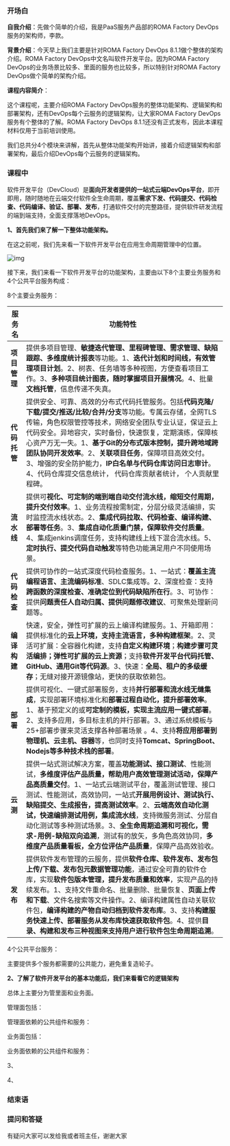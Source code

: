 ### 开场白

**自我介绍**：先做个简单的介绍，我是PaaS服务产品部的ROMA Factory DevOps服务的架构师，李款。

**背景介绍**：今天早上我们主要是针对ROMA Factory DevOps 8.1.1做个整体的架构介绍。ROMA Factory DevOps中文名叫软件开发平台。因为ROMA Factory DevOps的业务场景比较多、里面的服务也比较多，所以特别针对ROMA Factory DevOps做个简单的架构介绍。

**课程内容简介**：

这个课程呢，主要介绍ROMA Factory DevOps服务的整体功能架构、逻辑架构和部署架构，还有DevOps每个云服务的逻辑架构，让大家ROMA Factory DevOps服务有个整体的了解。ROMA Factory DevOps 8.1.1还没有正式发布，因此本课程材料仅用于当前培训使用。

我们总共分4个模块来讲解，首先从整体功能架构开始讲，接着介绍逻辑架构和部署架构，最后介绍DevOps每个云服务的逻辑架构。



### 课程中

软件开发平台（DevCloud）是**面向开发者提供的一站式云端DevOps平台**，即开即用，随时随地在云端交付软件全生命周期，覆盖**需求下发、代码提交、代码检查、代码编译、验证、部署、发布**，打通软件交付的完整路径，提供软件研发流程的端到端支持，全面支撑落地DevOps。

**1、首先我们来了解一下整体功能架构。**

在这之前呢，我们先来看一下软件开发平台在应用生命周期管理中的位置。

![img](https://support.huaweicloud.com/productdesc-devcloud/zh-cn_image_0000001139726683.png)

接下来，我们来看一下软件开发平台的功能架构，主要由以下8个主要业务服务和4个公共平台服务构成：

8个主要业务服务：

| **服务名**   | **功能特性**                                                 |
| ------------ | ------------------------------------------------------------ |
| **项目管理** | 提供多项目管理、**敏捷迭代管理、里程碑管理、需求管理、缺陷跟踪、多维度统计报表**等功能。1、**迭代计划和时间线，有效管理项目计划**。2、树表、任务墙等多种视图，方便查看项目工作。3、**多种项目统计图表，随时掌握项目开展情况**。4、批量**文档托管**，信息传递不失真。 |
| **代码托管** | 提供安全、可靠、高效的分布式代码托管服务。包括**代码克隆/下载/提交/推送/比较/合并/分支**等功能。专属云存储，全网TLS传输，角色权限管控等技术，网络安全团队专业认证，保证云上代码安全。异地容灾，实时备份，快速恢复，定期演练，保障核心资产万无一失。1、**基于Git的分布式版本控制，提升跨地域跨团队协同开发效率**。2、**关联项目任务**，保障项目高效交付。3、增强的安全防护能力，**IP白名单与代码仓库访问日志审计**。4、代码仓库提交信息统计， 代码仓库贡献者统计， 个人贡献里程碑。 |
| **流水线**   | 提供可**视化、可定制的端到端自动交付流水线，缩短交付周期，提升交付效率**。1、业务流程按需制定，分层分级灵活编排，实时监控流水线状态。2、**集成代码拉取、代码检查、编译构建、部署等任务**。3、**集成自动化质量门禁，保障软件交付质量**。4、集成jenkins调度任务，支持构建线上线下混合流水线。5、**定时执行、提交代码自动触发**等特色功能满足用户不同使用场景。 |
| **代码检查** | 提供可协作的一站式深度代码检查服务。1、一站式：**覆盖主流编程语言、主流编码标准**、SDLC集成等。2、深度检查：支持**跨函数的深度检查、准确定位到代码缺陷所在行**。3、可协作：提供**问题责任人自动归属、提供问题修改建议**、可聚焦处理新问题等。 |
| **编译构建** | 快速，安全，弹性可扩展的云上编译构建服务。1、开箱即用：提供标准化的**云上环境，支持主流语言，多种构建框架**。2、灵活可扩展：全容器化构建，支持**自定义构建环境**；**构建步骤可灵活编排；弹性可扩展的云上资源**；支持**软件开发平台代码托管、GitHub、通用Git等代码源**。3、快速：**全局、租户的多级缓存**；无缝对接开源镜像站，更快的获取依赖包。 |
| **部署**     | 提供可视化、一键式部署服务，支持**并行部署和流水线无缝集成**，实现部署环境标准化和**部署过程自动化，提升部署效率**。1、基于预定义的或**可定制的模板，实现主流应用一键式部署**。2、支持多应用，多目标主机的并行部署。3、通过系统模板与25+部署步骤来灵活支撑各种部署场景 。4、支持**将应用部署到物理机、云主机、容器**等，也同时支持**Tomcat、SpringBoot、Nodejs等多种技术栈的部署**。 |
| **云测**     | 提供一站式测试解决方案，覆盖**功能测试、接口测试**、性能测试，**多维度评估产品质量，帮助用户高效管理测试活动，保障产品高质量交付**。1、一站式云端测试平台，覆盖测试管理、接口测试、性能测试，高效协同，一站式**开展用例设计、测试执行、缺陷提交、生成报告，提高测试效率**。2、**云端高效自动化测试，快速编排测试用例，集成流水线**，支持微服务测试、分层自动化测试等多种测试场景。3、**全生命周期追溯和可视化，需求-用例-缺陷双向追溯**，测试有的放矢，多角色高效协同，**多维度产品质量看板，全方位评估产品质量**，保障产品高效验收。 |
| **发布**     | 提供软件发布管理的云服务，提供**软件仓库、软件发布、发布包上传/下载、发布包元数据管理功能**，通过安全可靠的软件仓库，实现**软件包版本管理，提升发布质量和效率**，实现产品的持续发布。1、支持文件重命名、批量删除、批量恢复、**页面上传和下载**、文件名搜索等文件操作。2、编译构建属性自动关联软件包，**编译构建的产物自动归档到软件发布库**。3、支持**构建服务快速上传、部署服务从发布库快速获取软件包**。4、提供**目录、构建和发布三种视图来支持用户进行软件包生命周期追溯**。 |

4个公共平台服务：

主要提供多个服务都需要的公共能力，避免重复造轮子。



**2、了解了软件开发平台的基本功能后，我们来看看它的逻辑架构**

总体上主要分为管里面和业务面。

管理面包括：

管理面依赖的公共组件和服务：

业务面包括：

业务面依赖的公共组件和服务：



 3、



4、



### 结束语





### 提问和答疑

有疑问大家可以发给我或者班主任，谢谢大家

